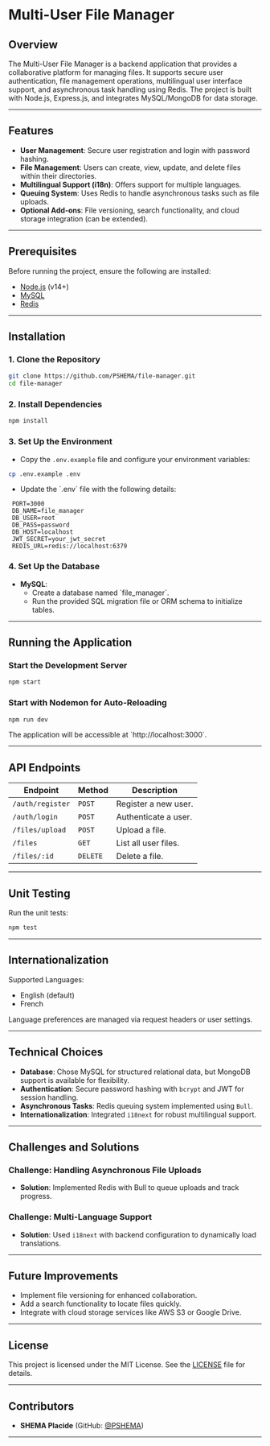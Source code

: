 
# Multi-User File Manager

## Overview

The Multi-User File Manager is a backend application that provides a collaborative platform for managing files. It supports secure user authentication, file management operations, multilingual user interface support, and asynchronous task handling using Redis. The project is built with Node.js, Express.js, and integrates MySQL/MongoDB for data storage.

---

## Features

- **User Management**: Secure user registration and login with password hashing.
- **File Management**: Users can create, view, update, and delete files within their directories.
- **Multilingual Support (i18n)**: Offers support for multiple languages.
- **Queuing System**: Uses Redis to handle asynchronous tasks such as file uploads.
- **Optional Add-ons**: File versioning, search functionality, and cloud storage integration (can be extended).

---

## Prerequisites

Before running the project, ensure the following are installed:

- [Node.js](https://nodejs.org/) (v14+)
- [MySQL](https://www.mysql.com/)
- [Redis](https://redis.io/)

---

## Installation

### 1. Clone the Repository
```bash
git clone https://github.com/PSHEMA/file-manager.git
cd file-manager
```

### 2. Install Dependencies
```bash
npm install
```

### 3. Set Up the Environment
- Copy the `.env.example` file and configure your environment variables:
```bash
cp .env.example .env
```

- Update the \`.env\` file with the following details:
```
 PORT=3000
 DB_NAME=file_manager
 DB_USER=root
 DB_PASS=password
 DB_HOST=localhost
 JWT_SECRET=your_jwt_secret
 REDIS_URL=redis://localhost:6379

```

### 4. Set Up the Database
- **MySQL**:
  - Create a database named \`file_manager\`.
  - Run the provided SQL migration file or ORM schema to initialize tables.
---

## Running the Application

### Start the Development Server
```bash
npm start
```

### Start with Nodemon for Auto-Reloading
```bash
npm run dev
```

The application will be accessible at \`http://localhost:3000\`.

---

## API Endpoints

| **Endpoint**           | **Method** | **Description**                |
|-------------------------|------------|--------------------------------|
| `/auth/register`        | `POST`     | Register a new user.           |
| `/auth/login`           | `POST`     | Authenticate a user.           |
| `/files/upload`         | `POST`     | Upload a file.                 |
| `/files`                | `GET`      | List all user files.           |
| `/files/:id`            | `DELETE`   | Delete a file.                 |

---

## Unit Testing

Run the unit tests:
```bash
npm test
```

---

## Internationalization

Supported Languages:
- English (default)
- French

Language preferences are managed via request headers or user settings.

---

## Technical Choices

- **Database**: Chose MySQL for structured relational data, but MongoDB support is available for flexibility.
- **Authentication**: Secure password hashing with `bcrypt` and JWT for session handling.
- **Asynchronous Tasks**: Redis queuing system implemented using `Bull`.
- **Internationalization**: Integrated `i18next` for robust multilingual support.

---

## Challenges and Solutions

### Challenge: Handling Asynchronous File Uploads
- **Solution**: Implemented Redis with Bull to queue uploads and track progress.

### Challenge: Multi-Language Support
- **Solution**: Used `i18next` with backend configuration to dynamically load translations.

---

## Future Improvements

- Implement file versioning for enhanced collaboration.
- Add a search functionality to locate files quickly.
- Integrate with cloud storage services like AWS S3 or Google Drive.

---

## License

This project is licensed under the MIT License. See the [LICENSE](LICENSE) file for details.

---

## Contributors
- **SHEMA Placide** (GitHub: [@PSHEMA](https://github.com/PSHEMA))
---

